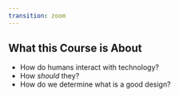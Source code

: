 ```yaml
---
transition: zoom
---
```


## What this Course is About

- How do humans interact with technology?
- How *should* they?
- How do we determine what is a good design?